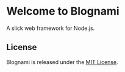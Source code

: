 
# Welcome to Blognami

A slick web framework for Node.js.

## License

Blognami is released under the [MIT License](https://opensource.org/licenses/MIT).
